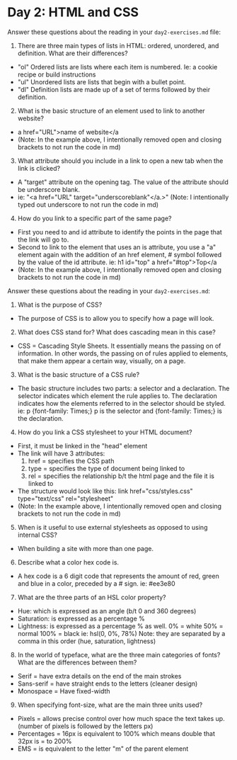 # Day 2: HTML and CSS
  Answer these questions about the reading in your `day2-exercises.md` file:

  1.  There are three main types of lists in HTML: ordered, unordered, and definition. What are their differences?
  * "ol" Ordered lists are lists where each item is numbered. Ie: a cookie recipe or build instructions
  * "ul" Unordered lists are lists that begin with a bullet point.
  * "dl" Definition lists are made up of a set of terms followed by their definition.

  2.  What is the basic structure of an element used to link to another website?
  * a href="URL">name of website</a
  * (Note: In the example above, I intentionally removed open and closing brackets to not run the code in md)

  3.  What attribute should you include in a link to open a new tab when the link is clicked?
  * A "target" attribute on the opening tag.  The value of the attribute should be underscore blank.
  * ie: "<a href="URL" target="underscoreblank"</a.>" (Note: I intentionally typed out underscore to not run the code in md)

  4.  How do you link to a specific part of the same page?
  * First you need to and id attribute to identify the points in the page that the link will go to.
  * Second to link to the element that uses an is attribute, you use a "a" element again with the addition of an href element, # symbol followed by the value of the id attribute.
    ie:  h1 id="top"
         a href="#top">Top</a
  * (Note: In the example above, I intentionally removed open and closing brackets to not run the code in md)


  Answer these questions about the reading in your `day2-exercises.md`:

  1.  What is the purpose of CSS?
  * The purpose of CSS is to allow you to specify how a page will look.  

  2.  What does CSS stand for? What does cascading mean in this case?
  * CSS = Cascading Style Sheets.  It essentially means the passing on of information.  In other words, the passing on of rules applied to elements, that make them appear a certain way, visually, on a page.

  3.  What is the basic structure of a CSS rule?
  * The basic structure includes two parts: a selector and a declaration.  The selector indicates which element the rule applies to.  The declaration indicates how the elements referred to in the selector should be styled.
  ie: p {font-family: Times;}  p is the selector and {font-family: Times;} is the declaration.

  4.  How do you link a CSS stylesheet to your HTML document?
  * First, it must be linked in the "head" element
  * The link will have 3 attributes:
    1. href = specifies the CSS path
    2. type = specifies the type of document being linked to  
    3. rel = specifies the relationship b/t the html page and the file it is linked to
  * The structure would look like this:  link href="css/styles.css" type="text/css" rel="stylesheet"
  * (Note: In the example above, I intentionally removed open and closing brackets to not run the code in md)

  5.  When is it useful to use external stylesheets as opposed to using internal CSS?
  * When building a site with more than one page.  

  6.  Describe what a color hex code is.
  * A hex code is a 6 digit code that represents the amount of red, green and blue in a color, preceded by a # sign.
  ie: #ee3e80

  7.  What are the three parts of an HSL color property?
  * Hue: which is expressed as an angle (b/t 0 and 360 degrees)
  * Saturation: is expressed as a percentage %
  * Lightness: is expressed as a percentage % as well. 0% = white 50% = normal 100% = black
  ie: hsl(0, 0%, 78%)   Note: they are separated by a comma in this order (hue, saturation, lightness)

  8.  In the world of typeface, what are the three main categories of fonts? What are the differences between them?
  * Serif = have extra details on the end of the main strokes
  * Sans-serif = have straight ends to the letters (cleaner design)
  * Monospace = Have fixed-width

  9.  When specifying font-size, what are the main three units used?
  * Pixels = allows precise control over how much space the text takes up.  (number of pixels is followed by the letters px)
  * Percentages = 16px is equivalent to 100%  which means double that 32px is = to 200%
  * EMS = is equivalent to the letter "m" of the parent element
